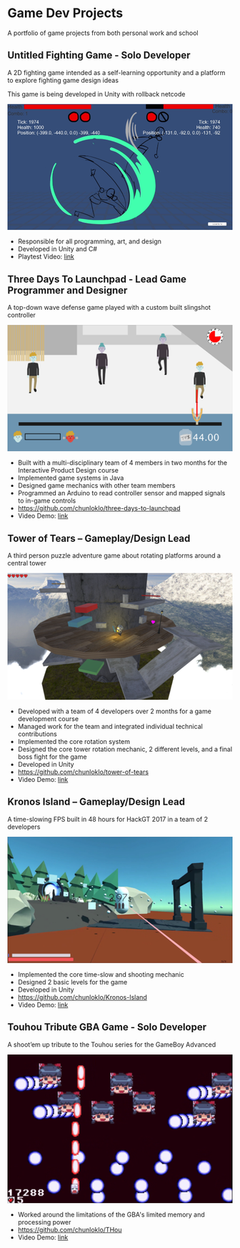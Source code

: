 # Game Dev Projects

A portfolio of game projects from both personal work and school

## Untitled Fighting Game - Solo Developer

A 2D fighting game intended as a self-learning opportunity and a platform to explore fighting game design ideas

This game is being developed in Unity with rollback netcode

![Game Screenshot](imgs/2d-fighter-playtest-screenshot.png)

- Responsible for all programming, art, and design
- Developed in Unity and C#
- Playtest Video: [link](https://www.youtube.com/watch?v=PNFkTmTP0ak)

## Three Days To Launchpad - Lead Game Programmer and Designer

A top-down wave defense game played with a custom built slingshot controller

![Game Screenshot](imgs/three-day-to-launchpad.png)

- Built with a multi-disciplinary team of 4 members in two months for the Interactive Product Design course
- Implemented game systems in Java
- Designed game mechanics with other team members
- Programmed an Arduino to read controller sensor and mapped signals to in-game controls
- https://github.com/chunloklo/three-days-to-launchpad
- Video Demo: [link](https://www.youtube.com/watch?v=xDo9BJ58l6I)

## Tower of Tears – Gameplay/Design Lead

A third person puzzle adventure game about rotating platforms around a central tower

![Game Screenshot](imgs/tower-of-tears-1.png)

- Developed with a team of 4 developers over 2 months for a game development course
- Managed work for the team and integrated individual technical contributions
- Implemented the core rotation system
- Designed the core tower rotation mechanic, 2 different levels, and a final boss fight for the game
- Developed in Unity
- https://github.com/chunloklo/tower-of-tears
- Video Demo: [link](https://www.youtube.com/watch?v=SCLiuirV4eI)

## Kronos Island – Gameplay/Design Lead

A time-slowing FPS built in 48 hours for HackGT 2017 in a team of 2 developers

![Gameplay Screenshot](imgs/kronos-island-screenshot.png)

- Implemented the core time-slow and shooting mechanic
- Designed 2 basic levels for the game
- Developed in Unity
- https://github.com/chunloklo/Kronos-Island
- Video Demo: [link](https://www.youtube.com/watch?v=gEn0SKiARRY)



## Touhou Tribute GBA Game - Solo Developer

A shoot’em up tribute to the Touhou series for the GameBoy Advanced 

![Game Screenshot](imgs/thou-screenshot.png)

- Worked around the limitations of the GBA's limited memory and processing power
- https://github.com/chunloklo/THou
- Video Demo: [link](https://www.youtube.com/watch?v=3EM-_SlTtWo)

